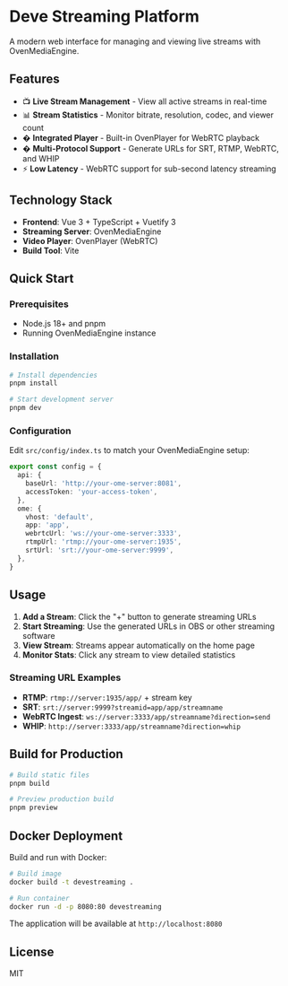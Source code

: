 # Deve Streaming Platform

A modern web interface for managing and viewing live streams with OvenMediaEngine.

## Features

- 📺 **Live Stream Management** - View all active streams in real-time
- 📊 **Stream Statistics** - Monitor bitrate, resolution, codec, and viewer count
- � **Integrated Player** - Built-in OvenPlayer for WebRTC playback
- � **Multi-Protocol Support** - Generate URLs for SRT, RTMP, WebRTC, and WHIP
- ⚡ **Low Latency** - WebRTC support for sub-second latency streaming

## Technology Stack

- **Frontend**: Vue 3 + TypeScript + Vuetify 3
- **Streaming Server**: OvenMediaEngine
- **Video Player**: OvenPlayer (WebRTC)
- **Build Tool**: Vite

## Quick Start

### Prerequisites

- Node.js 18+ and pnpm
- Running OvenMediaEngine instance

### Installation

```bash
# Install dependencies
pnpm install

# Start development server
pnpm dev
```

### Configuration

Edit `src/config/index.ts` to match your OvenMediaEngine setup:

```typescript
export const config = {
  api: {
    baseUrl: 'http://your-ome-server:8081',
    accessToken: 'your-access-token',
  },
  ome: {
    vhost: 'default',
    app: 'app',
    webrtcUrl: 'ws://your-ome-server:3333',
    rtmpUrl: 'rtmp://your-ome-server:1935',
    srtUrl: 'srt://your-ome-server:9999',
  },
}
```

## Usage

1. **Add a Stream**: Click the "+" button to generate streaming URLs
2. **Start Streaming**: Use the generated URLs in OBS or other streaming software
3. **View Stream**: Streams appear automatically on the home page
4. **Monitor Stats**: Click any stream to view detailed statistics

### Streaming URL Examples

- **RTMP**: `rtmp://server:1935/app/` + stream key
- **SRT**: `srt://server:9999?streamid=app/app/streamname`
- **WebRTC Ingest**: `ws://server:3333/app/streamname?direction=send`
- **WHIP**: `http://server:3333/app/streamname?direction=whip`

## Build for Production

```bash
# Build static files
pnpm build

# Preview production build
pnpm preview
```

## Docker Deployment

Build and run with Docker:

```bash
# Build image
docker build -t devestreaming .

# Run container
docker run -d -p 8080:80 devestreaming
```

The application will be available at `http://localhost:8080`

## License

MIT


